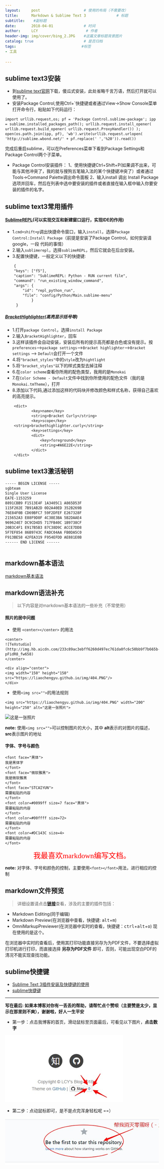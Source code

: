 ```yaml
---
layout:     post                    # 使用的布局（不需要改）
title:      Markdown & Sublime Text 3              # 标题 
subtitle:    #副标题
date:       2018-04-01              # 时间
author:     LCY                      # 作者
header-img: img/cover/bing_2.JPG    #这篇文章标题背景图片
catalog: true                       # 是否归档
tags:                              #标签
- 工具
 
---
```


## sublime text3安装
* 到[sublime text官网](https://www.sublimetext.com/3)下载，傻瓜式安装，此处省略千言万语，然后打开就可以使用了。
* 安装Package Control,使用Ctrl+`快捷键或者通过View->Show Console菜单打开命令行，粘贴如下代码运行：

```
import urllib.request,os; pf = 'Package Control.sublime-package'; ipp = sublime.installed_packages_path(); urllib.request.install_opener( urllib.request.build_opener( urllib.request.ProxyHandler()) ); open(os.path.join(ipp, pf), 'wb').write(urllib.request.urlopen( 'http://sublime.wbond.net/' + pf.replace(' ','%20')).read())
```
完成后重启sublime，可以在Preferences菜单下看到Package Settings和Package Control两个子菜单。

* Package Control安装插件： 
1、使用快捷键Ctrl+Shift+P(如果调不出来，可能与其他冲突了，我的就与搜狗五笔输入法的某个快捷键冲突了）或者通过Tools->Command Palette调出命令面板 
2、输入install 调出 Install Package 选项并回车，然后在列表中选中要安装的插件或者直接在输入框中输入你要安装的插件的名字。

## sublime text3常用插件

#### [SublimeREPL](https://blog.csdn.net/dchen1993/article/details/53307263)(可以实现交互和新建窗口运行，实现IDE的作用)

* 1.`cmd+shift+p`调出快捷命令窗口，输入`install`，选择`Package Control:Install Package`（前提是安装了Package Control，如何安装请google，一段     代码的事情） 
* 2.输入`sublimerepl`，选择`sublimeREPL`，然后它就会在后台安装。
* 3.配置快捷键，一般定义以下的快捷键:

```
    {
    "keys": ["f5"],
    "caption": "SublimeREPL: Python - RUN current file",
    "command": "run_existing_window_command",
    "args": {
        "id": "repl_python_run",
        "file": "config/Python/Main.sublime-menu"
            }
     }
```

##### [BracketHighlighter](http://www.cnblogs.com/liu-liang/archive/2013/06/09/3129471.html)(高亮显示括号等)

* 1.打开`package Control`，选择`install Package `
* 2.输入`BracketHighlighter`，回车
* 3.这样该插件会自动安装，安装后所有的提示高亮都是白色或没有提示。按`preferences`-->`package settings`-->`Bracket highlighter`-->`Bracket settings` --> `Default`会打开一个文件
* 4.将`"bracket_styles"`中的`style`改为`hightlight`
* 5.将`"bracket_styles"`以下的样式类型去掉注释
* 6.在`color scheme`查看你所用的配色类型，我用的是`Monokai`
* 7.在`Color Scheme - Default`文件中找到你所使用的配色文件（我的是`Monokai.tmTheme`），打开
* 8.添加以下代码,通过添加这样的代码块并修改颜色和样式名称，获得自己喜欢的高亮提示。

```    
    <dict>
            <key>name</key>
            <string>Bracket Curly</string>
            <key>scope</key>
    <string>brackethighlighter.curly</string>
            <key>settings</key>
            <dict>
                <key>foreground</key>
                <string>#A6E22E</string>
            </dict>
    </dict>
```

## sublime text3激活秘钥

```
----- BEGIN LICENSE -----
sgbteam
Single User License
EA7E-1153259
8891CBB9 F1513E4F 1A3405C1 A865D53F
115F202E 7B91AB2D 0D2A40ED 352B269B
76E84F0B CD69BFC7 59F2DFEF E267328F
215652A3 E88F9D8F 4C38E3BA 5B2DAAE4
969624E7 DC9CD4D5 717FB40C 1B9738CF
20B3C4F1 E917B5B3 87C38D9C ACCE7DD8
5F7EF854 86B9743C FADC04AA FB0DA5C0
F913BE58 42FEA319 F954EFDD AE881E0B
------ END LICENSE ------
    
```

## markdown基本语法
[markdown基本语法](http://xianbai.me/learn-md/index.html)

## markdown语法补充
>以下内容是对markdown基本语法的一些补充（不常使用）

#### 照片的居中问题

+ 使用 `<center></center>` 的用法

```
<center>
![TeXstudio](http://img.hb.aicdn.com/233c89ac3ebff6260d497ec761da0fc6c50bb9f7b665b-pFidR8_fw658)
</center>
```

```
<div align="center">
<img width="150" height="150" src="https://liaochengyu.github.io/img/404.PNG"/>
</div>
```
+ 使用`<img src="">`的用法规则

```
<img src="https://liaochengyu.github.io/img/404.PNG" width="200" height="250" alt="这是一张照片">
```

<img src="https://liaochengyu.github.io/img/404.PNG" width="200" height="250" alt="这是一张照片">

**note:** 使用`<img src="">`可以控制图片的大小，其中 **alt**表示的对图片的描述， **src**表示图片的地址


####  字体、字号与颜色
```
<font face="黑体">
我是黑体字
</font>  
<font face="微软雅黑">
我是微软雅黑
</font>  
<font face="STCAIYUN">
需要粘贴的内容
</font>  
<font color=#0099ff size=7 face="黑体">
需要粘贴的内容
</font>  
<font color=#00ffff size=72>
需要粘贴的内容
</font>  
<font color=#DC143C size=4> 
需要粘贴的内容
</font>
```

<div align="center">
<font face="宋体" size="5" color="#ff0000">
    我最喜欢markdown编写文档。
</font>
</div>

**note:** 对字体、字号和颜色的控制，主要使用`<font></font>`用法，进行相应的控制

## markdown文件预览

>详细设置请点击[**链接**](https://www.jianshu.com/p/7cbd50058ea3)查看，涉及的主要的插件包括：


* Markdown Eiditing(同于编辑)
* Markdown Preview(在浏览器中查看，快捷键: <kbd>alt</kbd>+<kbd>m</kbd>)
* OmniMarkupPreviewer(在浏览器中实时的查看，快捷键：<kbd>ctrl</kbd>+<kbd>alt</kbd>+<kbd>o</kbd>) 现在使用的是这个。


在浏览器中实时的查看后，使用其打印功能直接另存为为PDF文件，不要选择虚拟打印机进行打印，而直接选择 **另存为PDF文件** 即可，否则，可能出现空白PDF的清况不能实现查找功能。

## sublime快捷键
* [Sublime Text 3插件安装及快捷键的使用](http://blog.csdn.net/paranoidyang/article/details/54379452)
* [sublime快捷键](https://segmentfault.com/a/1190000012118721)

----------------------

**写在最后: 如果本博客对你有一丢丢的帮助，请帮忙点个赞呗（主要赞是太少，显示在那里则不爽），谢谢啦，好人一生平安**

* 第一步：点击我博客的首页，滑动鼠标至页面最后，可看见以下图片，**点击数字**

![](https://raw.githubusercontent.com/liaochengyu/liaochengyu.github.io/master/img/star_1.jpg)

* 第二步：点动鼠标即可，是不是点完浑身轻松呢 ==）

![](https://raw.githubusercontent.com/liaochengyu/liaochengyu.github.io/master/img/star_2.jpg)

